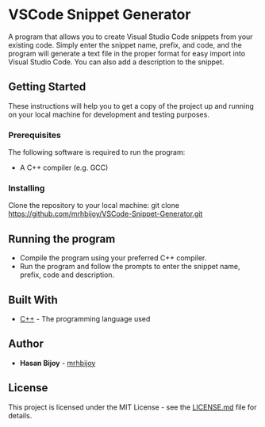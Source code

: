 # VSCode Snippet Generator

A program that allows you to create Visual Studio Code snippets from your existing code. Simply enter the snippet name, prefix, and code, and the program will generate a text file in the proper format for easy import into Visual Studio Code. You can also add a description to the snippet.

## Getting Started

These instructions will help you to get a copy of the project up and running on your local machine for development and testing purposes.

### Prerequisites

The following software is required to run the program:
- A C++ compiler (e.g. GCC)

### Installing

Clone the repository to your local machine:
git clone https://github.com/mrhbijoy/VSCode-Snippet-Generator.git

## Running the program

- Compile the program using your preferred C++ compiler.
- Run the program and follow the prompts to enter the snippet name, prefix, code and description.

## Built With

* [C++](https://en.wikipedia.org/wiki/C%2B%2B) - The programming language used

## Author

* **Hasan Bijoy** - [mrhbijoy](https://github.com/mrhbijoy)

## License

This project is licensed under the MIT License - see the [LICENSE.md](LICENSE.md) file for details.

